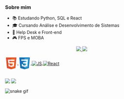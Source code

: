 ### Sobre mim

- 📚 Estudando Python, SQL e React
- 🎓 Cursando Análise e Desenvolvimento de Sistemas
- 💼 Help Desk e Front-end
- 🎮 FPS e MOBA


<div align="center">
 <a href="https://github.com/owjoaovitor">
<img height="140em" src="https://github-readme-stats.vercel.app/api?username=owjoaovitor&show_icons=true&theme=tokyonight&include_all_commits=true&count_private=true"/>
<img height="140em" src="https://github-readme-stats.vercel.app/api/top-langs/?username=owjoaovitor&layout=compact&langs_count=7&theme=tokyonight"/>
</div>

 <div style="display: inline_block"><br>
 <img align="center" alt="HTMl"  height="40" width="40" src="https://raw.githubusercontent.com/devicons/devicon/master/icons/html5/html5-original.svg">
 <img align="center" alt="CSS"   height="40" width="40" src="https://raw.githubusercontent.com/devicons/devicon/master/icons/css3/css3-original.svg">
 <img align="center" alt="JS"    height="40" width="40" src="https://cdn.jsdelivr.net/gh/devicons/devicon/icons/javascript/javascript-original.svg">
 <img align="center" alt="React" height="40" width="40" src="https://cdn.jsdelivr.net/gh/devicons/devicon/icons/react/react-original.svg">
 </div>
  
  ##
 
<div> 
<a href="https://www.linkedin.com/in/jo%C3%A3o-vitor-41693a232" target="_blank"><img src="https://img.shields.io/badge/-LinkedIn-%230077B5?style=for-the-badge&logo=linkedin&logoColor=white" target="_blank"></a
 <br>
<a href="https://memoria.joaovitormsilva.repl.co" target="_blank"><img src="https://img.shields.io/badge/jogodamemoria-000000?style=for-the-badge&logo=About.me&logoColor=white" target="_blank" ></a
</div>

![snake gif](https://github.com/owjoaovitor/owjoaovitor/blob/output/github-contribution-grid-snake.svg)
